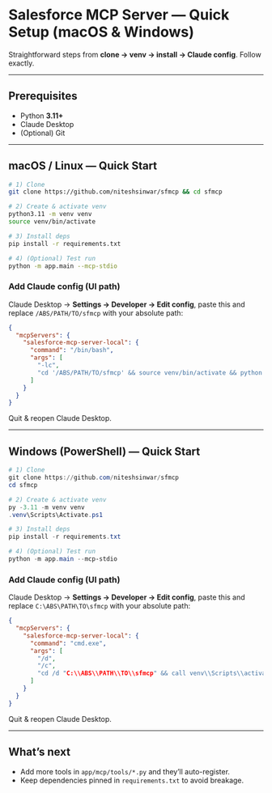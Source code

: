 # Salesforce MCP Server — Quick Setup (macOS & Windows)

Straightforward steps from **clone → venv → install → Claude config**. Follow exactly.

---

## Prerequisites
- Python **3.11+**
- Claude Desktop
- (Optional) Git

---

## macOS / Linux — Quick Start
```bash
# 1) Clone
git clone https://github.com/niteshsinwar/sfmcp && cd sfmcp

# 2) Create & activate venv
python3.11 -m venv venv
source venv/bin/activate

# 3) Install deps
pip install -r requirements.txt

# 4) (Optional) Test run
python -m app.main --mcp-stdio
```

### Add Claude config (UI path)
Claude Desktop → **Settings → Developer → Edit config**, paste this and replace `/ABS/PATH/TO/sfmcp` with your absolute path:

```json
{
  "mcpServers": {
    "salesforce-mcp-server-local": {
      "command": "/bin/bash",
      "args": [
        "-lc",
        "cd '/ABS/PATH/TO/sfmcp' && source venv/bin/activate && python -m app.main --mcp-stdio"
      ]
    }
  }
}
```
Quit & reopen Claude Desktop.

---

## Windows (PowerShell) — Quick Start
```powershell
# 1) Clone
git clone https://github.com/niteshsinwar/sfmcp
cd sfmcp

# 2) Create & activate venv
py -3.11 -m venv venv
.venv\Scripts\Activate.ps1

# 3) Install deps
pip install -r requirements.txt

# 4) (Optional) Test run
python -m app.main --mcp-stdio
```

### Add Claude config (UI path)
Claude Desktop → **Settings → Developer → Edit config**, paste this and replace `C:\ABS\PATH\TO\sfmcp` with your absolute path:

```json
{
  "mcpServers": {
    "salesforce-mcp-server-local": {
      "command": "cmd.exe",
      "args": [
        "/d",
        "/c",
        "cd /d "C:\\ABS\\PATH\\TO\\sfmcp" && call venv\\Scripts\\activate && python -m app.main --mcp-stdio"
      ]
    }
  }
}
```
Quit & reopen Claude Desktop.

---

## What’s next

- Add more tools in `app/mcp/tools/*.py` and they’ll auto-register.
- Keep dependencies pinned in `requirements.txt` to avoid breakage.
